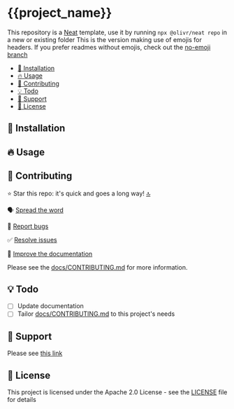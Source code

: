 # {{project_name}}

This repository is a [Neat](https://github.com/olivr-com/neat) template, use it by running `npx @olivr/neat repo` in a new or existing folder
This is the version making use of emojis for headers. If you prefer readmes without emojis, check out the [no-emoji branch](https://github.com/olivr-templates/neat-repo/tree/no-emoji)

- [💾 Installation](#-installation)
- [🔥 Usage](#-usage)
- [💚 Contributing](#-contributing)
- [💡 Todo](#-todo)
- [💬 Support](#-support)
- [📜 License](#-license)

## 💾 Installation

<!-- Installation instructions -->

## 🔥 Usage

<!-- How to use your project -->

## 💚 Contributing

⭐ Star this repo: it's quick and goes a long way! [🔝](#top)

🗣️ [Spread the word](docs/CONTRIBUTING.md#spread-the-word)

🐞 [Report bugs](docs/CONTRIBUTING.md#report-bugs)

✅ [Resolve issues](docs/CONTRIBUTING.md#resolve-issues)

📝 [Improve the documentation](docs/CONTRIBUTING.md#improve-the-documentation)

Please see the [docs/CONTRIBUTING.md](docs/CONTRIBUTING.md) for more information.

## 💡 Todo

<!-- Ideas for future features/fixes -->

- [ ] Update documentation
- [ ] Tailor [docs/CONTRIBUTING.md](docs/CONTRIBUTING.md) to this project's needs

## 💬 Support

Please see [this link]({{support_url}})

## 📜 License

This project is licensed under the Apache 2.0 License - see the [LICENSE](LICENSE) file for details
